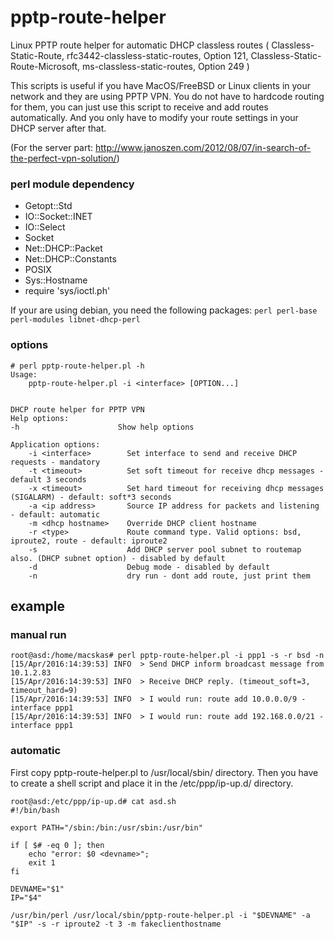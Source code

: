 # pptp-route-helper

Linux PPTP route helper for automatic DHCP classless routes ( Classless-Static-Route, rfc3442-classless-static-routes, Option 121, Classless-Static-Route-Microsoft, ms-classless-static-routes, Option 249 )

This scripts is useful if you have MacOS/FreeBSD or Linux clients in your network and they are using PPTP VPN. You do not have to hardcode routing for them, you can just use this script to receive and add routes automatically. And you only have to modify your route settings in your DHCP server after that.

(For the server part: http://www.janoszen.com/2012/08/07/in-search-of-the-perfect-vpn-solution/)

### perl module dependency
- Getopt::Std
- IO::Socket::INET
- IO::Select
- Socket
- Net::DHCP::Packet
- Net::DHCP::Constants
- POSIX
- Sys::Hostname
- require 'sys/ioctl.ph'

If your are using debian, you need the following packages: ```perl perl-base perl-modules libnet-dhcp-perl```

### options
```
# perl pptp-route-helper.pl -h
Usage:
	pptp-route-helper.pl -i <interface> [OPTION...]


DHCP route helper for PPTP VPN
Help options:
-h                      Show help options

Application options:
	-i <interface>        Set interface to send and receive DHCP requests - mandatory
	-t <timeout>          Set soft timeout for receive dhcp messages - default 3 seconds
	-x <timeout>          Set hard timeout for receiving dhcp messages (SIGALARM) - default: soft*3 seconds
	-a <ip address>       Source IP address for packets and listening - default: automatic
	-m <dhcp hostname>    Override DHCP client hostname
	-r <type>             Route command type. Valid options: bsd, iproute2, route - default: iproute2
	-s                    Add DHCP server pool subnet to routemap also. (DHCP subnet option) - disabled by default
	-d                    Debug mode - disabled by default
	-n                    dry run - dont add route, just print them
```
## example

### manual run 
```
root@asd:/home/macskas# perl pptp-route-helper.pl -i ppp1 -s -r bsd -n
[15/Apr/2016:14:39:53] INFO  > Send DHCP inform broadcast message from 10.1.2.83
[15/Apr/2016:14:39:53] INFO  > Receive DHCP reply. (timeout_soft=3, timeout_hard=9)
[15/Apr/2016:14:39:53] INFO  > I would run: route add 10.0.0.0/9 -interface ppp1
[15/Apr/2016:14:39:53] INFO  > I would run: route add 192.168.0.0/21 -interface ppp1
```
### automatic
First copy pptp-route-helper.pl to /usr/local/sbin/ directory.
Then you have to create a shell script and place it in the /etc/ppp/ip-up.d/ directory.
```
root@asd:/etc/ppp/ip-up.d# cat asd.sh 
#!/bin/bash

export PATH="/sbin:/bin:/usr/sbin:/usr/bin"

if [ $# -eq 0 ]; then
    echo "error: $0 <devname>";
    exit 1
fi

DEVNAME="$1"
IP="$4"

/usr/bin/perl /usr/local/sbin/pptp-route-helper.pl -i "$DEVNAME" -a "$IP" -s -r iproute2 -t 3 -m fakeclienthostname
```
